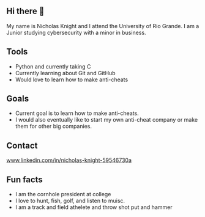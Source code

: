 ## Hi there 👋
My name is Nicholas Knight and I attend the University of Rio Grande. I am a Junior studying cybersecurity with a minor in business.
## Tools
- Python and currently taking C
- Currently learning about Git and GitHub
- Would love to learn how to make anti-cheats
## Goals
- Current goal is to learn how to make anti-cheats.
- I would also eventually like to start my own anti-cheat company or make them for other big companies.
## Contact
www.linkedin.com/in/nicholas-knight-59546730a
## Fun facts
- I am the cornhole president at college
- I love to hunt, fish, golf, and listen to muisc.
- I am a track and field athelete and throw shot put and hammer


<!--
**nknight01/nknight01** is a ✨ _special_ ✨ repository because its `README.md` (this file) appears on your GitHub profile.

Here are some ideas to get you started:

- 🔭 I’m currently working on ...
- 🌱 I’m currently learning ...
- 👯 I’m looking to collaborate on ...
- 🤔 I’m looking for help with ...
- 💬 Ask me about ...
- 📫 How to reach me: ...
- 😄 Pronouns: ...
- ⚡ Fun fact: ...
-->
